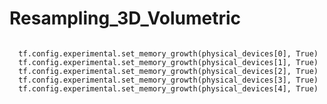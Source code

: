 # Resampling_3D_Volumetric

```physical_devices = tf.config.experimental.list_physical_devices('GPU')

  tf.config.experimental.set_memory_growth(physical_devices[0], True)
  tf.config.experimental.set_memory_growth(physical_devices[1], True)
  tf.config.experimental.set_memory_growth(physical_devices[2], True)
  tf.config.experimental.set_memory_growth(physical_devices[3], True)
  tf.config.experimental.set_memory_growth(physical_devices[4], True)
```
